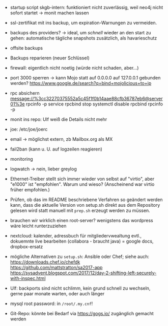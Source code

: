 - startup script skgb-intern: funktioniert nicht zuverlässig, weil neo4j nicht sofort startet
-> monit machen lassen

- ssl-zertifikat mit ins backup, um expiration-Warnungen zu vermeiden.

- backups des providers?
-> ideal, um *schnell* wieder an den start zu gehen: automatische tägliche snapshots zusätzlich, als havarieschutz

* offsite backups

* Backups reparieren (neuer Schlüssel)

- firewall: eigentlich nicht noetig (würde nicht schaden, aber...)

- port 3000 sperren -> kann Mojo statt auf 0.0.0.0 auf 127.0.0.1 gebunden werden?
<https://www.google.de/search?q=bind+mojolicious+to+ip>

- rpc absichern <message://%3cc32270375552a5c45f1f0b14aae88cfb36787eb6@server01%3e>
rpcinfo -p
service rpcbind stop
systemctl disable rpcbind
rpcinfo -p

- monit ins repo: Ulf weiß die Details nicht mehr

- joe: /etc/joe/joerc

- email -> möglichst extern, zb Mailbox.org als MX

- fail2ban
(kann u. U. auf logzeilen reagieren)

- monitoring

- logwatch -> nein, lieber greylog

- Ethernet-Treiber stellt sich immer wieder von selbst auf "virtio", aber "e1000" ist "empfohlen". Warum und wieso? (Anscheinend war virtio früher empfohlen.)

- Prüfen, ob das im README beschriebene Verfahren so geändert werden kann, dass die aktuelle Version von setup.sh direkt aus dem Repository gelesen wird statt manuell mit `prep.sh` erzeugt werden zu müssen.

- brauchen wir wirklich einen root-server? wenigstens das wordpress wäre leicht runterzuziehen

- nextcloud: kalender, adressbuch für mitgliedervwealtung evtl., dokuemnte live bearbeiten (collabora - braucht java) = google docs, dropbox-ersatz

- mögliche Alternativen zu `setup.sh`: Ansible oder Chef; siehe auch:
<https://downloads.chef.io/chefdk>
<https://github.com/mattstratton/sa2017-app>
<https://sysadvent.blogspot.com/2017/12/day-2-shifting-left-securely-with-inspec.html>

- Ulf: backports sind nicht schlimm, kein grund schnell zu wechseln, gerne paar monate warten, oder auch länger

- mysql root password: in `/root/.my.cnf`!

- Git-Repo: könnte bei Bedarf via <https://gogs.io/> zugänglich gemacht werden
